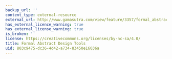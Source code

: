 ```yaml
---
backup_url: ''
content_type: external-resource
external_url: http://www.gamasutra.com/view/feature/3357/formal_abstract_design_tools.php
has_external_licence_warning: true
has_external_license_warning: true
is_broken: ''
license: https://creativecommons.org/licenses/by-nc-sa/4.0/
title: Formal Abstract Design Tools
uid: 803c9475-dc36-4d42-a734-83450e16036a
---
```

